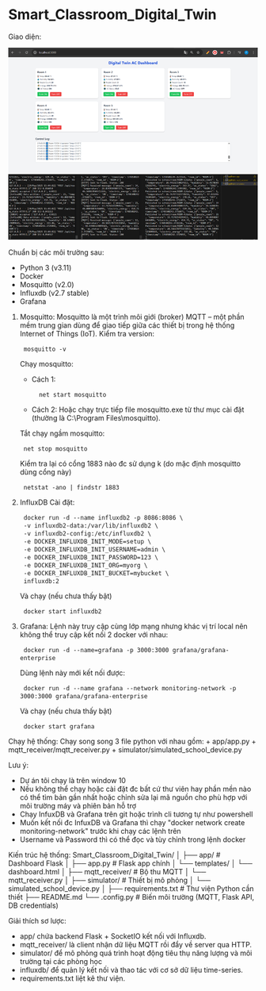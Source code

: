 # Smart_Classroom_Digital_Twin

Giao diện:


<img alt="Dashboard.png" src="https://github.com/ptyants/Smart_Classroom_Digital_Twin/blob/main/DEMO/Dashboard.png?raw=true" data-hpc="true" class="Box-sc-g0xbh4-0 fzFXnm">
<img alt="terminal.png" src="https://github.com/ptyants/Smart_Classroom_Digital_Twin/blob/main/DEMO/terminal.png?raw=true" data-hpc="true" class="Box-sc-g0xbh4-0 fzFXnm">


Chuẩn bị các môi trường sau:
+ Python 3  (v3.11)
+ Docker
+ Mosquitto (v2.0)
+ Influxdb  (v2.7 stable)
+ Grafana


1. Mosquitto:
    Mosquitto là một trình môi giới (broker) MQTT – một phần mềm trung gian dùng để giao tiếp giữa các thiết bị trong hệ thống Internet of Things (IoT).
    Kiểm tra version:
    
        mosquitto -v
        
    Chạy mosquitto:
    + Cách 1: 
        
            net start mosquitto
    
    + Cách 2: Hoặc chạy trực tiếp file mosquitto.exe từ thư mục cài đặt (thường là C:\Program Files\mosquitto).
   
    Tắt chạy ngầm mosquitto:

        net stop mosquitto
        
    Kiểm tra lại có cổng 1883  nào đc sử dụng k (do mặc định mosquitto dùng cổng này)

        netstat -ano | findstr 1883


3. InfluxDB
    Cài đặt:

        docker run -d --name influxdb2 -p 8086:8086 \
        -v influxdb2-data:/var/lib/influxdb2 \
        -v influxdb2-config:/etc/influxdb2 \
        -e DOCKER_INFLUXDB_INIT_MODE=setup \
        -e DOCKER_INFLUXDB_INIT_USERNAME=admin \
        -e DOCKER_INFLUXDB_INIT_PASSWORD=123 \
        -e DOCKER_INFLUXDB_INIT_ORG=myorg \
        -e DOCKER_INFLUXDB_INIT_BUCKET=mybucket \
        influxdb:2

    Và chạy (nếu chưa thấy bật)

        docker start influxdb2

4. Grafana:
    Lệnh này truy cập cùng lớp mạng nhưng khác vị trí local nên không thể truy cập kết nối 2 docker với nhau:
   
        docker run -d --name=grafana -p 3000:3000 grafana/grafana-enterprise

    Dùng lệnh này mới kết nối được:
    
        docker run -d --name grafana --network monitoring-network -p 3000:3000 grafana/grafana-enterprise

    Và chạy (nếu chưa thấy bật)

        docker start grafana


Chạy hệ thống:
    Chạy song song 3 file python với nhau gồm:
    + app/app.py
    + mqtt_receiver/mqtt_receiver.py
    + simulator/simulated_school_device.py


Lưu ý:
+ Dự án tôi chạy là trên window 10
+ Nếu không thể chạy hoặc cài đặt đc bất cứ thư viên hay phần mền nào có thể tìm bản gần nhất hoặc chỉnh sửa lại mã nguồn cho phù hợp với môi trường máy và phiên bản hỗ trợ
+ Chạy InfuxDB và Grafana trên git hoặc trình cli tương tự như powershell
+ Muốn kết nối đc InfuxDB và Grafana thì chạy "docker network create monitoring-network" trước khi chạy các lệnh trên
+ Username và Password thì có thể đọc và tùy chỉnh trong lệnh docker



Kiến trúc hệ thống:
Smart_Classroom_Digital_Twin/
│
├── app/ # Dashboard Flask
│   ├── app.py # Flask app chính
│   └── templates/
│       └── dashboard.html
│
├── mqtt_receiver/ # Bộ thu MQTT
│   └── mqtt_receiver.py
│
├── simulator/	# Thiết bị mô phỏng
│   └── simulated_school_device.py
│
├── requirements.txt # Thư viện Python cần thiết
├── README.md
└── .config.py # Biến môi trường (MQTT, Flask API, DB credentials)


Giải thích sơ lược:
- app/ chứa backend Flask + SocketIO kết nối với Influxdb.
- mqtt_receiver/ là client nhận dữ liệu MQTT rồi đẩy về server qua HTTP.
- simulator/ để mô phỏng quá trình hoạt động tiêu thụ năng lượng và môi trường tại các phòng học
- influxdb/ để quản lý kết nối và thao tác với cơ sở dữ liệu time-series.
- requirements.txt liệt kê thư viện.
  
